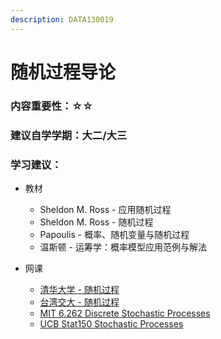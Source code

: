 ```yaml
---
description: DATA130019
---
```


# 随机过程导论

### 内容重要性：☆☆

### 建议自学学期：大二/大三

### 学习建议：

* 教材
  * Sheldon M. Ross - 应用随机过程
  * Sheldon M. Ross - 随机过程
  * Papoulis - 概率、随机变量与随机过程
  * 温斯顿 - 运筹学：概率模型应用范例与解法
*   网课

    * [清华大学 - 随机过程](https://www.bilibili.com/video/BV18p4y1u7NP)
    * [台湾交大 - 随机过程](https://www.bilibili.com/video/BV12K411K76U)
    * [MIT 6.262 Discrete Stochastic Processes](https://ocw.mit.edu/courses/6-262-discrete-stochastic-processes-spring-2011/)
    * [UCB Stat150 Stochastic Processes](https://www.bilibili.com/video/BV1qB4y1A7t3)

